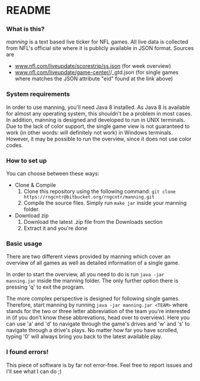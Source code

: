 # README #

### What is this? ###

*manning* is a text based live ticker for NFL games. All live data is collected from NFL's official site where it is publicly available in JSON format. Sources are

* www.nfl.com/liveupdate/scorestrip/ss.json (for week overview)
* www.nfl.com/liveupdate/game-center/<ID>/<ID>_gtd.json (for single games where <ID> matches the JSON attribute "eid" found at the link above)

### System requirements ###

In order to use manning, you'll need Java 8 installed. As Java 8 is available for almost any operating system, this shouldn't be a problem in most cases. In addition, manning is designed and developed to run in UNIX terminals. Due to the lack of color support, the single game view is not guaranteed to work (in other words: will definitely not work) in Windows terminals. However, it may be possible to run the overview, since it does not use color codes.  

### How to set up ###

You can choose between these ways:

* Clone & Compile
    1. Clone this repository using the following command:
    ```git clone https://rngcntr@bitbucket.org/rngcntr/manning.git```
    2. Compile the source files. Simply run ```make jar``` inside your manning folder.
* Download zip
    1. Download the latest .zip file from the Downloads section
    2. Extract it and you're done

### Basic usage ###

There are two different views provided by manning which cover an overview of all games as well as detailed information of a single game.

In order to start the overview, all you need to do is run ```java -jar manning.jar``` inside the manning folder. The only further option there is pressing 'q' to exit the program.

The more complex perspective is designed for following single games. Therefore, start manning by running ```java -jar manning.jar <TEAM>``` where <TEAM> stands for the two or three letter abbreviation of the team you're interested in (if you don't know these abbrevations, head over to overview). Here you can use 'a' and 'd' to navigate through the game's drives and 'w' and 's' to navigate through a drive's plays. No matter how far you have scrolled, typing '0' will always bring you back to the latest available play.

### I found errors! ###

This piece of software is by far not error-free. Feel free to report issues and I'll see what I can do ;)